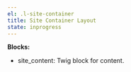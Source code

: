 ```yaml
---
el: .l-site-container
title: Site Container Layout
state: inprogress
---
```


__Blocks:__
* site_content: Twig block for content.
